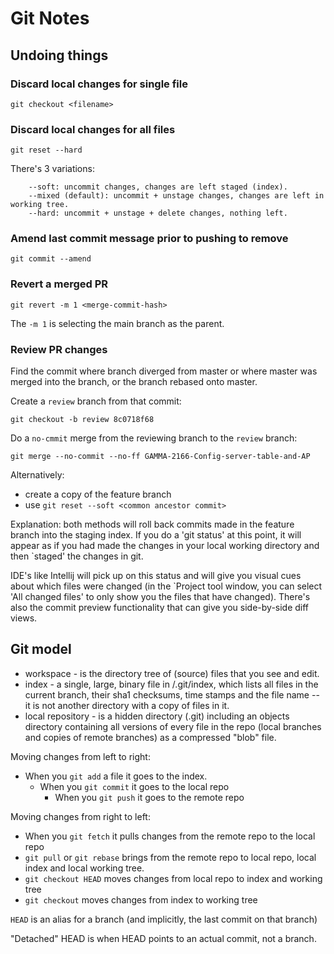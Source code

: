 # Git Notes


## Undoing things

### Discard local changes for single file

```
git checkout <filename>
```

### Discard local changes for all files

```
git reset --hard
```


There's 3 variations:

```
    --soft: uncommit changes, changes are left staged (index).
    --mixed (default): uncommit + unstage changes, changes are left in working tree.
    --hard: uncommit + unstage + delete changes, nothing left.
```

### Amend last commit message prior to pushing to remove

```
git commit --amend
```

### Revert a merged PR


```
git revert -m 1 <merge-commit-hash>
```

The `-m 1` is selecting the main branch as the parent.



### Review PR changes


Find the commit where branch diverged from master or where master was merged into the branch, or the branch rebased onto master.

Create a `review` branch from that commit:

```
git checkout -b review 8c0718f68
```


Do a `no-cmmit` merge from the reviewing branch to the `review` branch:

```
git merge --no-commit --no-ff GAMMA-2166-Config-server-table-and-AP
```

Alternatively:

* create a copy of the feature branch
* use `git reset --soft <common ancestor commit>`

Explanation: both methods will roll back commits made in the feature branch into the staging index. If you do a 'git status' at this point, it will appear as if you had made the changes in your local working directory and then `staged' the changes in git.

IDE's like Intellij will pick up on this status and will give you visual cues about which files were changed (in the `Project tool window, you can select 'All changed files' to only show you the files that have changed). There's also the commit preview functionality that can give you side-by-side diff views.





## Git model


 * workspace - is the directory tree of (source) files that you see and edit.
 * index - a single, large, binary file in <baseOfRepo>/.git/index, which lists all files in the current branch, their sha1 checksums, time stamps and the file name -- it is not another directory with a copy of files in it.
 * local repository - is a hidden directory (.git) including an objects directory containing all versions of every file in the repo (local branches and copies of remote branches) as a compressed "blob" file.



Moving changes from left to right:

* When you `git add` a file it goes to the index.
    * When you `git commit` it goes to the local repo
        * When you `git push` it goes to the remote repo



Moving changes from right to left:

* When you `git fetch` it pulls changes from the remote repo to the local repo
* `git pull` or `git rebase` brings from the remote repo to local repo, local index and local working tree.
* `git checkout HEAD` moves changes from local repo to index and working tree
* `git checkout` moves changes from index to working tree


`HEAD` is an alias for a branch (and implicitly, the last commit on that branch)

"Detached" HEAD is when HEAD points to an actual commit, not a branch.

